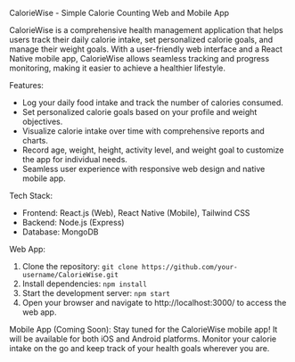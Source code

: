 CalorieWise - Simple Calorie Counting Web and Mobile App

CalorieWise is a comprehensive health management application that helps users track their daily calorie intake, set personalized calorie goals, and manage their weight goals. With a user-friendly web interface and a React Native mobile app, CalorieWise allows seamless tracking and progress monitoring, making it easier to achieve a healthier lifestyle.

Features:
- Log your daily food intake and track the number of calories consumed.
- Set personalized calorie goals based on your profile and weight objectives.
- Visualize calorie intake over time with comprehensive reports and charts.
- Record age, weight, height, activity level, and weight goal to customize the app for individual needs.
- Seamless user experience with responsive web design and native mobile app.

Tech Stack:
- Frontend: React.js (Web), React Native (Mobile), Tailwind CSS
- Backend: Node.js (Express)
- Database: MongoDB

Web App:
1. Clone the repository: `git clone https://github.com/your-username/CalorieWise.git`
2. Install dependencies: `npm install`
3. Start the development server: `npm start`
4. Open your browser and navigate to http://localhost:3000/ to access the web app.

Mobile App (Coming Soon):
Stay tuned for the CalorieWise mobile app! It will be available for both iOS and Android platforms. Monitor your calorie intake on the go and keep track of your health goals wherever you are.
